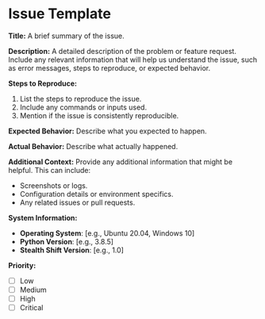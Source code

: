 # Issue Template

**Title:**
A brief summary of the issue.

**Description:**
A detailed description of the problem or feature request. Include any relevant information that will help us understand the issue, such as error messages, steps to reproduce, or expected behavior.

**Steps to Reproduce:**
1. List the steps to reproduce the issue.
2. Include any commands or inputs used.
3. Mention if the issue is consistently reproducible.

**Expected Behavior:**
Describe what you expected to happen.

**Actual Behavior:**
Describe what actually happened.

**Additional Context:**
Provide any additional information that might be helpful. This can include:
- Screenshots or logs.
- Configuration details or environment specifics.
- Any related issues or pull requests.

**System Information:**
- **Operating System**: [e.g., Ubuntu 20.04, Windows 10]
- **Python Version**: [e.g., 3.8.5]
- **Stealth Shift Version**: [e.g., 1.0]

**Priority:**
- [ ] Low
- [ ] Medium
- [ ] High
- [ ] Critical
